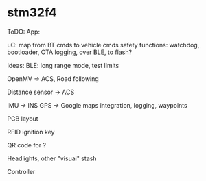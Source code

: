 # stm32f4
ToDO: App:

uC: map from BT cmds to vehicle cmds safety functions: watchdog, bootloader, OTA logging, over BLE, to flash?

Ideas: BLE: long range mode, test limits

OpenMV -> ACS, Road following

Distance sensor -> ACS

IMU -> INS GPS -> Google maps integration, logging, waypoints

PCB layout

RFID ignition key

QR code for ?

Headlights, other "visual" stash

Controller
